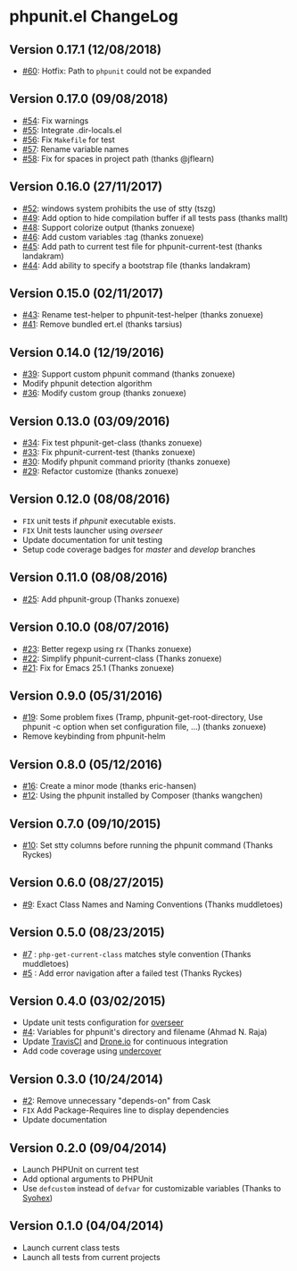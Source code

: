 # phpunit.el ChangeLog

## Version 0.17.1 (12/08/2018)

- [#60](https://github.com/nlamirault/phpunit.el/pull/60): Hotfix: Path to `phpunit` could not be expanded

## Version 0.17.0 (09/08/2018)

- [#54](https://github.com/nlamirault/phpunit.el/pull/54): Fix warnings
- [#55](https://github.com/nlamirault/phpunit.el/pull/55): Integrate .dir-locals.el
- [#56](https://github.com/nlamirault/phpunit.el/pull/56): Fix `Makefile` for test
- [#57](https://github.com/nlamirault/phpunit.el/pull/57): Rename variable names
- [#58](https://github.com/nlamirault/phpunit.el/pull/58): Fix for spaces in project path (thanks @jflearn)

## Version 0.16.0 (27/11/2017)

- [#52](https://github.com/nlamirault/phpunit.el/pull/52): windows system prohibits the use of stty (tszg)
- [#49](https://github.com/nlamirault/phpunit.el/pull/49): Add option to hide compilation buffer if all tests pass (thanks mallt)
- [#48](https://github.com/nlamirault/phpunit.el/pull/48): Support colorize output (thanks zonuexe)
- [#46](https://github.com/nlamirault/phpunit.el/pull/46): Add custom variables :tag (thanks zonuexe)
- [#45](https://github.com/nlamirault/phpunit.el/pull/45): Add path to current test file for phpunit-current-test (thanks landakram)
- [#44](https://github.com/nlamirault/phpunit.el/pull/44): Add ability to specify a bootstrap file (thanks landakram)

## Version 0.15.0 (02/11/2017)

- [#43](https://github.com/nlamirault/phpunit.el/pull/42): Rename test-helper to phpunit-test-helper (thanks zonuexe)
- [#41](https://github.com/nlamirault/phpunit.el/pull/41): Remove bundled ert.el (thanks tarsius)

## Version 0.14.0 (12/19/2016)

- [#39](https://github.com/nlamirault/phpunit.el/pull/39): Support custom phpunit command (thanks zonuexe)
- Modify phpunit detection algorithm
- [#36](https://github.com/nlamirault/phpunit.el/pull/36): Modify custom group (thanks zonuexe)

## Version 0.13.0 (03/09/2016)

- [#34](https://github.com/nlamirault/phpunit.el/pull/34): Fix test phpunit-get-class (thanks zonuexe)
- [#33](https://github.com/nlamirault/phpunit.el/pull/33): Fix phpunit-current-test (thanks zonuexe)
- [#30](https://github.com/nlamirault/phpunit.el/pull/30): Modify phpunit command priority (thanks zonuexe)
- [#29](https://github.com/nlamirault/phpunit.el/pull/29): Refactor customize (thanks zonuexe)

## Version 0.12.0 (08/08/2016)

- `FIX` unit tests if *phpunit* executable exists.
- `FIX` Unit tests launcher using *overseer*
- Update documentation for unit testing
- Setup code coverage badges for *master* and *develop* branches

## Version 0.11.0 (08/08/2016)

- [#25](https://github.com/nlamirault/phpunit.el/pull/25): Add phpunit-group (Thanks zonuexe)

## Version 0.10.0 (08/07/2016)

- [#23](https://github.com/nlamirault/phpunit.el/pull/23): Better regexp using rx (Thanks zonuexe)
- [#22](https://github.com/nlamirault/phpunit.el/pull/22): Simplify phpunit-current-class (Thanks zonuexe)
- [#21](https://github.com/nlamirault/phpunit.el/pull/21): Fix for Emacs 25.1 (Thanks zonuexe)

## Version 0.9.0 (05/31/2016)

- [#19](https://github.com/nlamirault/phpunit.el/pull/19): Some problem fixes (Tramp, phpunit-get-root-directory,
  Use phpunit -c option when set configuration file, ...) (thanks zonuexe)
- Remove keybinding from phpunit-helm

## Version 0.8.0 (05/12/2016)

- [#16](https://github.com/nlamirault/phpunit.el/pull/16): Create a minor mode (thanks eric-hansen)
- [#12](https://github.com/nlamirault/phpunit.el/pull/12): Using the phpunit installed by Composer (thanks wangchen)

## Version 0.7.0 (09/10/2015)

- [#10](https://github.com/nlamirault/phpunit.el/pull/10): Set stty columns before running the phpunit command (Thanks Ryckes)

## Version 0.6.0 (08/27/2015)

- [#9](https://github.com/nlamirault/phpunit.el/pull/9): Exact Class Names and Naming Conventions (Thanks muddletoes)

## Version 0.5.0 (08/23/2015)

- [#7](https://github.com/nlamirault/phpunit.el/pull/7) : `php-get-current-class` matches style convention (Thanks muddletoes)
- [#5](https://github.com/nlamirault/phpunit.el/pull/5) : Add error navigation after a failed test (Thanks Ryckes)

## Version 0.4.0 (03/02/2015)

- Update unit tests configuration for [overseer][]
- [#4](https://github.com/nlamirault/phpunit.el/pull/4): Variables for phpunit's directory and filename (Ahmad N. Raja)
- Update [TravisCI][] and [Drone.io][] for continuous integration
- Add code coverage using [undercover][]

## Version 0.3.0 (10/24/2014)

- [#2](https://github.com/nlamirault/phpunit.el/pull/2): Remove unnecessary "depends-on" from Cask
- `FIX` Add Package-Requires line to display dependencies
- Update documentation

## Version 0.2.0 (09/04/2014)

- Launch PHPUnit on current test
- Add optional arguments to PHPUnit
- Use `defcustom` instead of `defvar` for customizable variables
  (Thanks to [Syohex](https://github.com/syohex))


## Version 0.1.0 (04/04/2014)

- Launch current class tests
- Launch all tests from current projects


[TravisCI]: https://travis-ci.org/nlamirault/emacs-travis
[Drone.io]: https://drone.io/github.com/nlamirault/emacs-travis
[overseer]: https://github.com/tonini/overseer.el
[undercover]: https://github.com/sviridov/undercover.el
